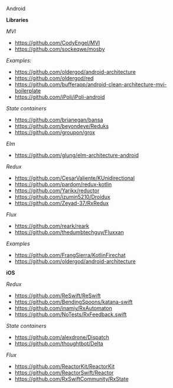 Android

**Libraries**

*MVI*

* https://github.com/CodyEngel/MVI
* https://github.com/sockeqwe/mosby

*Examples:*
* https://github.com/oldergod/android-architecture
* https://github.com/oldergod/red
* https://github.com/bufferapp/android-clean-architecture-mvi-boilerplate
* https://github.com/iPoli/iPoli-android

*State containers*

* https://github.com/brianegan/bansa
* https://github.com/beyondeye/Reduks
* https://github.com/groupon/grox

*Elm*

* https://github.com/glung/elm-architecture-android

*Redux*

* https://github.com/CesarValiente/KUnidirectional
* https://github.com/pardom/redux-kotlin
* https://github.com/Yarikx/reductor
* https://github.com/izumin5210/Droidux
* https://github.com/Zeyad-37/RxRedux

*Flux*

* https://github.com/reark/reark
* https://github.com/thedumbtechguy/Fluxxan

*Examples*

* https://github.com/FrangSierra/KotlinFirechat
* https://github.com/oldergod/android-architecture

**iOS**

*Redux*

* https://github.com/ReSwift/ReSwift
* https://github.com/BendingSpoons/katana-swift
* https://github.com/inamiy/RxAutomaton
* https://github.com/NoTests/RxFeedback.swift

*State containers*

* https://github.com/alexdrone/Dispatch
* https://github.com/thoughtbot/Delta

*Flux*

* https://github.com/ReactorKit/ReactorKit
* https://github.com/ReactorSwift/Reactor
* https://github.com/RxSwiftCommunity/RxState
